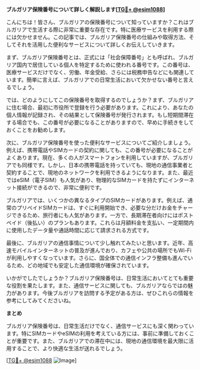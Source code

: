 **ブルガリア保険番号について詳しく解説します[[TG💪+ @esim1088](https://t.me/s/esim1088)]**

こんにちは！皆さん、ブルガリアの保険番号について知っていますか？これはブルガリアで生活する際に非常に重要な存在です。特に医療サービスを利用する際には欠かせません。この記事では、ブルガリア保険番号の仕組みや取得方法、そしてそれを活用した便利なサービスについて詳しくお伝えしていきます。

まず、ブルガリア保険番号とは、正式には「社会保障番号」とも呼ばれ、ブルガリア国内で居住している個人を特定するために使われる番号です。この番号は、医療サービスだけでなく、労働、年金受給、さらには税務申告などにも関連しています。簡単に言えば、ブルガリアでの日常生活において欠かせない番号と言えるでしょう。

では、どのようにしてこの保険番号を取得するのでしょうか？まず、ブルガリアに住む場合、最初に市役所で登録を行う必要があります。これにより、あなたの個人情報が記録され、その結果として保険番号が発行されます。もし短期間滞在する場合でも、この番号が必要になることがありますので、早めに手続きをしておくことをお勧めします。

次に、ブルガリア保険番号を使った便利なサービスについてご紹介しましょう。例えば、携帯電話やSIMカードの契約に関しても、この番号が必要になることがよくあります。現在、多くの人がスマートフォンを利用していますが、ブルガリアでも同様です。しかし、日本の携帯電話を持っていても、現地の通信事業者と契約することで、現地のネットワークを利用できるようになります。また、最近ではeSIM（電子SIM）も人気があり、物理的なSIMカードを持たずにインターネット接続ができるので、非常に便利です。

ブルガリアでは、いくつかの異なるタイプのSIMカードがあります。例えば、通常のプリペイドSIMカードは、すぐに利用開始でき、必要な分だけお金をチャージできるため、旅行者にも人気があります。一方で、長期滞在者向けにはポストペイド（後払い）のプランもあります。これらは月額料金を支払い、一定期間内に使用したデータ量や通話時間に応じて請求される方式です。

最後に、ブルガリアの通信事情について少し触れてみたいと思います。近年、高速モバイルインターネットの普及が進んでおり、カフェや公共の場所でもWi-Fiが利用しやすくなっています。さらに、国全体での通信インフラ整備も進んでいるため、どの地域でも安定した通信環境が確保されています。

いかがでしたでしょうか？ブルガリア保険番号は、日常生活においてとても重要な役割を果たします。また、通信サービスに関しても、ブルガリアならではの魅力があります。今後ブルガリアを訪問する予定がある方は、ぜひこれらの情報を参考にしてみてくださいね。

**まとめ**

ブルガリア保険番号は、日常生活だけでなく、通信サービスにも深く関わっています。特にSIMカードやeSIMの利用を考えている方には、事前に準備しておくことが重要です。また、ブルガリアでの滞在中には、現地の通信環境を最大限に活用することで、より快適な生活が送れるでしょう。

[[TG💪+ @esim1088](https://t.me/s/esim1088) ![Image](https://i.postimg.cc/Y0z9fWf4/image.png)]